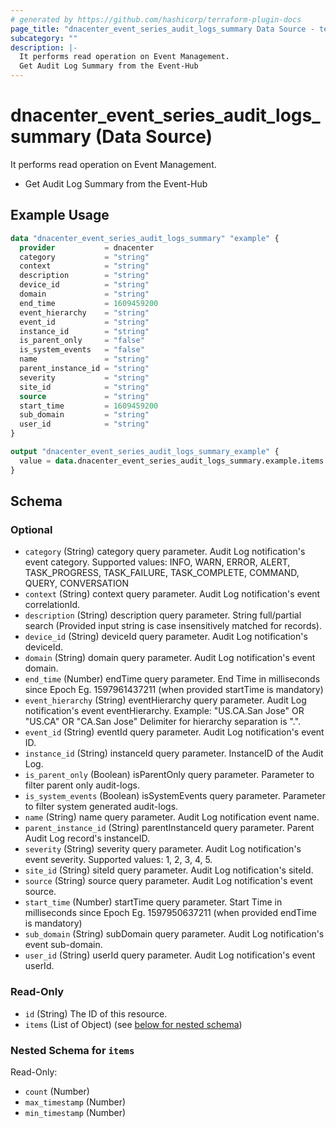 ```yaml
---
# generated by https://github.com/hashicorp/terraform-plugin-docs
page_title: "dnacenter_event_series_audit_logs_summary Data Source - terraform-provider-dnacenter"
subcategory: ""
description: |-
  It performs read operation on Event Management.
  Get Audit Log Summary from the Event-Hub
---
```


# dnacenter_event_series_audit_logs_summary (Data Source)

It performs read operation on Event Management.

- Get Audit Log Summary from the Event-Hub

## Example Usage

```terraform
data "dnacenter_event_series_audit_logs_summary" "example" {
  provider           = dnacenter
  category           = "string"
  context            = "string"
  description        = "string"
  device_id          = "string"
  domain             = "string"
  end_time           = 1609459200
  event_hierarchy    = "string"
  event_id           = "string"
  instance_id        = "string"
  is_parent_only     = "false"
  is_system_events   = "false"
  name               = "string"
  parent_instance_id = "string"
  severity           = "string"
  site_id            = "string"
  source             = "string"
  start_time         = 1609459200
  sub_domain         = "string"
  user_id            = "string"
}

output "dnacenter_event_series_audit_logs_summary_example" {
  value = data.dnacenter_event_series_audit_logs_summary.example.items
}
```

<!-- schema generated by tfplugindocs -->
## Schema

### Optional

- `category` (String) category query parameter. Audit Log notification's event category. Supported values: INFO, WARN, ERROR, ALERT, TASK_PROGRESS, TASK_FAILURE, TASK_COMPLETE, COMMAND, QUERY, CONVERSATION
- `context` (String) context query parameter. Audit Log notification's event correlationId.
- `description` (String) description query parameter. String full/partial search (Provided input string is case insensitively matched for records).
- `device_id` (String) deviceId query parameter. Audit Log notification's deviceId.
- `domain` (String) domain query parameter. Audit Log notification's event domain.
- `end_time` (Number) endTime query parameter. End Time in milliseconds since Epoch Eg. 1597961437211 (when provided startTime is mandatory)
- `event_hierarchy` (String) eventHierarchy query parameter. Audit Log notification's event eventHierarchy. Example: "US.CA.San Jose" OR "US.CA" OR "CA.San Jose" Delimiter for hierarchy separation is ".".
- `event_id` (String) eventId query parameter. Audit Log notification's event ID.
- `instance_id` (String) instanceId query parameter. InstanceID of the Audit Log.
- `is_parent_only` (Boolean) isParentOnly query parameter. Parameter to filter parent only audit-logs.
- `is_system_events` (Boolean) isSystemEvents query parameter. Parameter to filter system generated audit-logs.
- `name` (String) name query parameter. Audit Log notification event name.
- `parent_instance_id` (String) parentInstanceId query parameter. Parent Audit Log record's instanceID.
- `severity` (String) severity query parameter. Audit Log notification's event severity. Supported values: 1, 2, 3, 4, 5.
- `site_id` (String) siteId query parameter. Audit Log notification's siteId.
- `source` (String) source query parameter. Audit Log notification's event source.
- `start_time` (Number) startTime query parameter. Start Time in milliseconds since Epoch Eg. 1597950637211 (when provided endTime is mandatory)
- `sub_domain` (String) subDomain query parameter. Audit Log notification's event sub-domain.
- `user_id` (String) userId query parameter. Audit Log notification's event userId.

### Read-Only

- `id` (String) The ID of this resource.
- `items` (List of Object) (see [below for nested schema](#nestedatt--items))

<a id="nestedatt--items"></a>
### Nested Schema for `items`

Read-Only:

- `count` (Number)
- `max_timestamp` (Number)
- `min_timestamp` (Number)
